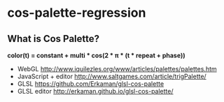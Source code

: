 # cos-palette-regression

## What is Cos Palette?

__color(t) = constant + multi * cos(2 * &pi; * (t * repeat + phase))__

* WebGL http://www.iquilezles.org/www/articles/palettes/palettes.htm
* JavaScript + editor http://www.saltgames.com/article/trigPalette/
* GLSL https://github.com/Erkaman/glsl-cos-palette
* GLSL editor http://erkaman.github.io/glsl-cos-palette/
